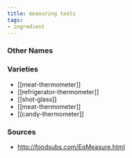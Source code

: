 ```yaml
---
title: measuring tools
tags:
- ingredient
---
```



### Other Names


### Varieties

* [[meat-thermometer]]
* [[refrigerator-thermometer]]
* [[shot-glass]]
* [[meat-thermometer]]
* [[candy-thermometer]]

### Sources
* http://foodsubs.com/EqMeasure.html
